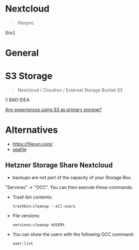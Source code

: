 # Nextcloud
> filesync

[toc]

# General


# S3 Storage
> Nextcloud / Cloudron / External Storage Bucket S3

!! BAD IDEA

[Any experiences using S3 as primary storage?](https://www.reddit.com/r/NextCloud/comments/ly99em/any_experiences_using_s3_as_primary_storage/)

# Alternatives

- https://filerun.com/
- [seafile](./seafile.md)

## Hetzner Storage Share Nextcloud

- backups are not part of the capacity of your Storage Box.

"Services" -> "OCC". You can then execute these commands:

- Trash bin contents:
  ```
  trashbin:cleanup --all-users
  ```

- File versions:
  ```
  versions:cleanup %USER%
  ```

- You can show the users with the following OCC command:
  ```
  user:list
  ```
